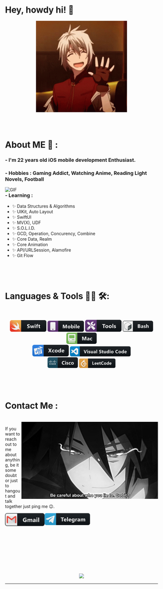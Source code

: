 # Hey, howdy hi! 👋

<div align="center">
<img hight="300" width="300" alt="GIF" align="center" src="https://github.com/savagebuff/savagebuff/blob/main/assets/hello.gif">
</div>

</br>
</br>
</br>


# About ME 💬 :

### - I'm 22 years old iOS mobile development Enthusiast.

### - Hobbies : Gaming Addict, Watching Anime, Reading Light Novels, Football

<img hight="400" width="520" alt="GIF" align="right" src="https://github.com/savagebuff/savagebuff/blob/main/assets/epic.gif">

### - Learning :
- ✨ Data Structures & Algorithms
- ✨ UIKit, Auto Layout
- ✨ SwiftUI
- ✨ MV(X), UDF
- ✨ S.O.L.I.D.
- ✨ GCD, Operation, Concurency, Combine
- ✨ Core Data, Realm
- ✨ Core Animation
- ✨ API/URLSession, Alamofire
- ✨ Git Flow

</br>
</br>
</br>



# Languages & Tools 👨‍💻 🛠:
</br>

<p align="center">

<!-- For more icons please follow  https://github.com/MikeCodesDotNET/ColoredBadges -->
<img src="https://github.com/savagebuff/savagebuff/blob/main/assets/icons/swift.png" alt="swift" width="120" hight="50">
<img src="https://github.com/savagebuff/savagebuff/blob/main/assets/icons/mobile.png" alt="mobile"  width="120" hight="50">
<img src="https://github.com/savagebuff/savagebuff/blob/main/assets/icons/tools.png" alt="tools" width="120" hight="50">
<img src="https://github.com/savagebuff/savagebuff/blob/main/assets/icons/bash.png" alt="bash" width="100" hight="50">
<img src="https://github.com/savagebuff/savagebuff/blob/main/assets/icons/mac.png" alt="mac" width="100" hight="50">
</br>
<img src="https://github.com/savagebuff/savagebuff/blob/main/assets/icons/xcode.png" alt="xcode" width="120" hight="50">
<img src="https://github.com/savagebuff/savagebuff/blob/main/assets/icons/visualstudio_code.png" alt="visualstudio_code" width="200" hight="50">
</br>
<img src="https://github.com/savagebuff/savagebuff/blob/main/assets/icons/cisco.png" alt="cisco" width="100" hight="50">
<img src="https://github.com/savagebuff/savagebuff/blob/main/assets/icons/leetcode.png" alt="leetcode" width="120" hight="50">
</p>
</br>
</br>
</br>



# Contact Me :

<p>
 </br>


<img hight="320" width="450" align="right" alt="GIF" src="https://github.com/savagebuff/savagebuff/blob/main/assets/contact_me.gif">


If you want to reach out to me about anything, be it some doubt or just to hangout and talk together just ping me 😉.

<a href="mailto:garaev.din@gmail.com">
 <img align="left" alt="Gmail" width="130" hight="100" src="https://github.com/savagebuff/savagebuff/blob/main/assets/icons/gmail.png" />
</a>
<a href="https://t.me/savage_buff">
  <img align="left" alt="Telegram" width="150" hight="100" src="https://github.com/savagebuff/savagebuff/blob/main/assets/icons/telegram.png" />
</br>
</br>
</br>
</a>
 </p>
 

</br>
</br>
</br>
</br>
</br>
</br>
</br>



<p align="center" >  
  <a href="https://github.com/anuraghazra/github-readme-stats"> 
<img  src="https://github-readme-stats.vercel.app/api?username=savagebuff&show_icons=true&theme=radical"/>
  </a>
  </p>

*************
